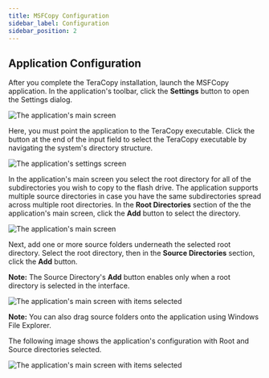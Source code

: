 ```yaml
---
title: MSFCopy Configuration
sidebar_label: Configuration
sidebar_position: 2
---
```


## Application Configuration

After you complete the TeraCopy installation, launch the MSFCopy application. In the application's toolbar, click the **Settings** button to open the Settings dialog. 

![The application's main screen](/images/msfcopy/msfcopy-main-empty.png)

Here, you must point the application to the TeraCopy executable. Click the button at the end of the input field to select the TeraCopy executable by navigating the system's directory structure.

![The application's settings screen](/images/msfcopy/msfcopy-settings.png)

In the application's main screen you select the root directory for all of the subdirectories you wish to copy to the flash drive. The application supports multiple source directories in case you have the same subdirectories spread across multiple root directories. In the **Root Directories** section of the the application's main screen, click the **Add** button to select the directory.

![The application's main screen](/images/msfcopy/msfcopy-main-root.png)

Next, add one or more source folders underneath the selected root directory. Select the root directory, then in the **Source Directories** section, click the **Add** button. 

**Note:** The Source Directory's **Add** button enables only when a root directory is selected in the interface.

![The application's main screen with items selected](/images/msfcopy/msfcopy-main-subdirectory-selection.png)

**Note:** You can also drag source folders onto the application using Windows File Explorer.

The following image shows the application's configuration with Root and Source directories selected.

![The application's main screen with items selected](/images/msfcopy/msfcopy-main-selected.png)
